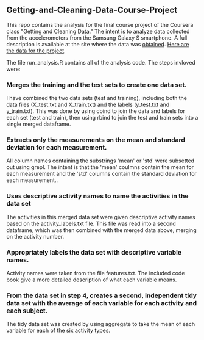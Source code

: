 ## Getting-and-Cleaning-Data-Course-Project

This repo contains the analysis for the final course project of the Coursera class "Getting and Cleaning Data." The intent is to 
analyze data collected from the accelerometers from the Samsung Galaxy S smartphone. A full description is available at the site
where the data was [obtained](http://archive.ics.uci.edu/ml/datasets/Human+Activity+Recognition+Using+Smartphones).
[Here are the data for the project](https://d396qusza40orc.cloudfront.net/getdata%2Fprojectfiles%2FUCI%20HAR%20Dataset.zip).

The file run_analysis.R contains all of the analysis code. The steps invloved were:

### Merges the training and the test sets to create one data set.
I have combined the two data sets (test and training), including both the data files (X_test.txt and X_train.txt)
and the labels (y_test.txt and y_train.txt). This was done by using cbind 
to join the data and labels for each set (test and train), then using rbind to join the test and train sets into a single
merged dataframe.

### Extracts only the measurements on the mean and standard deviation for each measurement.

All column names containing the substrings 'mean' or 'std' were subsetted out using grepl. The intent is that the 'mean' coulmns
contain the mean for each measurement and the 'std' columns contain the standard deviation for each measurement..

### Uses descriptive activity names to name the activities in the data set
The activities in this merged data set were given descriptive activity names based on the activity_labels.txt file. This file
was read into a second dataframe, which was then combined with the merged data above, merging on the activity number.

### Appropriately labels the data set with descriptive variable names.
Activity names were taken from the file features.txt. The included code book give a more detailed description of what
each variable means.

### From the data set in step 4, creates a second, independent tidy data set with the average of each variable for each activity and each subject.
The tidy data set was created by using aggregate to take the mean of each variable for each of the six activity types.
